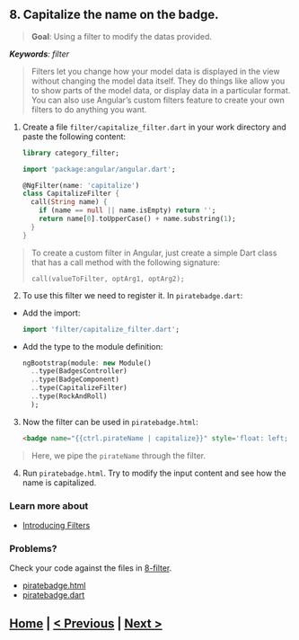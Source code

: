 ## 8. Capitalize the name on the badge.
> **Goal**: Using a filter to modify the datas provided.

_**Keywords**: filter_

>Filters let you change how your model data is displayed in the view without changing the model data itself. They do things like allow you to show parts of the model data, or display data in a particular format. You can also use Angular’s custom filters feature to create your own filters to do anything you want.

1. Create a file `filter/capitalize_filter.dart` in your work directory and paste the following content:
  
    ```DART
    library category_filter;
    
    import 'package:angular/angular.dart';
    
    @NgFilter(name: 'capitalize')
    class CapitalizeFilter {
      call(String name) {
        if (name == null || name.isEmpty) return '';
        return name[0].toUpperCase() + name.substring(1);
      }
    }
    ```
 >To create a custom filter in Angular, just create a simple Dart class that has a call method with the following signature:
 >
 >`call(valueToFilter, optArg1, optArg2);`

2. To use this filter we need to register it. In `piratebadge.dart`:
 - Add the import:

    ```DART
    import 'filter/capitalize_filter.dart';
    ```
 - Add the type to the module definition:

    ```DART
    ngBootstrap(module: new Module()
      ..type(BadgesController)
      ..type(BadgeComponent)
      ..type(CapitalizeFilter)
      ..type(RockAndRoll)
      );
    ```

3. Now the filter can be used in `piratebadge.html`:

    ```HTML
    <badge name="{{ctrl.pirateName | capitalize}}" style='float: left; margin-left: 20px;' rock-and-roll></badge>
    ```
 >Here, we pipe the `pirateName` through the filter.
 
4. Run `piratebadge.html`. Try to modify the input content and see how the name is capitalized.

### Learn more about
 - [Introducing Filters](https://github.com/angular/angular.dart.tutorial/wiki/Introducing-filters-and-services#introducing-filters)

### Problems?
Check your code against the files in [8-filter](../web/8-filter).
- [piratebadge.html](../web/8-filter/piratebadge.html)
- [piratebadge.dart](../web/8-filter/piratebadge.dart)

## [Home](../README.md) | [< Previous](step-7.md) | [Next >](step-9.md)
